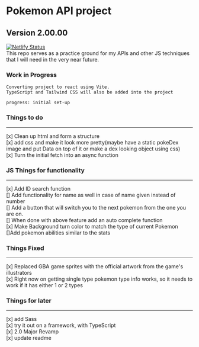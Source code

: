 # Pokemon API project
## Version 2.00.00
[![Netlify Status](https://api.netlify.com/api/v1/badges/183def16-af67-4b96-9f7c-77f1b5f2be4c/deploy-status)](https://app.netlify.com/sites/pokiapi/deploys)
<br>
This repo serves as a practice ground for my APIs and other JS techniques that I will need in the very near future.

### Work in Progress
```
Converting project to react using Vite.
TypeScript and Tailwind CSS will also be added into the project

progress: initial set-up
```

### Things to do
---
[x] Clean up html and form a structure <br>
[x] add css and make it look more pretty(maybe have a static pokeDex image and put Data on top of it or make a dex looking object using css) <br>
[x] Turn the initial fetch into an async function <br>

### JS Things for functionality
---
[x] Add ID search function <br>
[] Add functionality for name as well in case of name given instead of number <br>
[] Add a button that will switch you to the next pokemon from the one you are on. <br>
[] When done with above feature add an auto complete function <br>
[x] Make Background turn color to match the type of current Pokemon <br>
[]Add pokemon abilities similar to the stats <br>

### Things Fixed
---
[x] Replaced GBA game sprites with the official artwork from the game's illustrators <br>
[x] Right now on getting single type pokemon type info works, so it needs to work if it has either 1 or 2 types <br>

### Things for later
---
[x] add Sass <br>
[x] try it out on a framework, with TypeScript <br>
[x] 2.0 Major Revamp <br>
[x] update readme <br>
